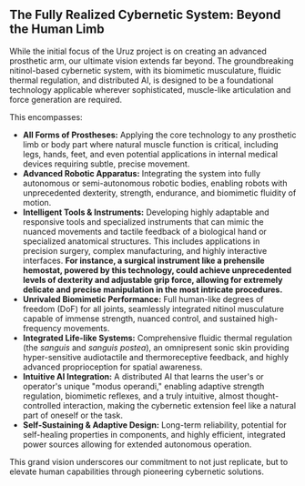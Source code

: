 ## The Fully Realized Cybernetic System: Beyond the Human Limb

While the initial focus of the Uruz project is on creating an advanced prosthetic arm, our ultimate vision extends far beyond. The groundbreaking nitinol-based cybernetic system, with its biomimetic musculature, fluidic thermal regulation, and distributed AI, is designed to be a foundational technology applicable wherever sophisticated, muscle-like articulation and force generation are required.

This encompasses:

* **All Forms of Prostheses:** Applying the core technology to any prosthetic limb or body part where natural muscle function is critical, including legs, hands, feet, and even potential applications in internal medical devices requiring subtle, precise movement.
* **Advanced Robotic Apparatus:** Integrating the system into fully autonomous or semi-autonomous robotic bodies, enabling robots with unprecedented dexterity, strength, endurance, and biomimetic fluidity of motion.
* **Intelligent Tools & Instruments:** Developing highly adaptable and responsive tools and specialized instruments that can mimic the nuanced movements and tactile feedback of a biological hand or specialized anatomical structures. This includes applications in precision surgery, complex manufacturing, and highly interactive interfaces. **For instance, a surgical instrument like a prehensile hemostat, powered by this technology, could achieve unprecedented levels of dexterity and adjustable grip force, allowing for extremely delicate and precise manipulation in the most intricate procedures.**
* **Unrivaled Biomimetic Performance:** Full human-like degrees of freedom (DoF) for all joints, seamlessly integrated nitinol musculature capable of immense strength, nuanced control, and sustained high-frequency movements.
* **Integrated Life-like Systems:** Comprehensive fluidic thermal regulation (the *sanguis* and *sanguis postea*), an omnipresent sonic skin providing hyper-sensitive audiotactile and thermoreceptive feedback, and highly advanced proprioception for spatial awareness.
* **Intuitive AI Integration:** A distributed AI that learns the user's or operator's unique "modus operandi," enabling adaptive strength regulation, biomimetic reflexes, and a truly intuitive, almost thought-controlled interaction, making the cybernetic extension feel like a natural part of oneself or the task.
* **Self-Sustaining & Adaptive Design:** Long-term reliability, potential for self-healing properties in components, and highly efficient, integrated power sources allowing for extended autonomous operation.

This grand vision underscores our commitment to not just replicate, but to elevate human capabilities through pioneering cybernetic solutions.
